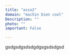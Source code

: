 ```yaml
---
title: "asso2"
domain: "machin bien cool"
Description: ""
photo: ""
important: False

---
```

gsdgsdgsdsdgdgsgsdsdgsd